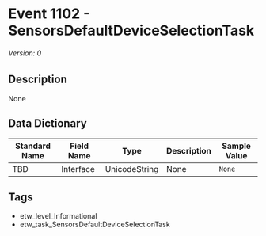 # Event 1102 - SensorsDefaultDeviceSelectionTask
###### Version: 0

## Description
None

## Data Dictionary
|Standard Name|Field Name|Type|Description|Sample Value|
|---|---|---|---|---|
|TBD|Interface|UnicodeString|None|`None`|

## Tags
* etw_level_Informational
* etw_task_SensorsDefaultDeviceSelectionTask